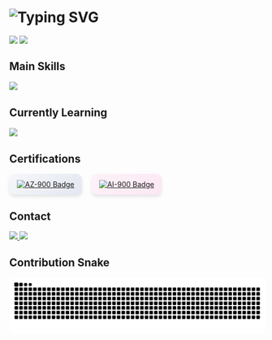 <h1 align="left">
  <img src="https://readme-typing-svg.demolab.com?font=Fira+Code&weight=500&size=22&duration=3000&pause=1000&color=FF76C8&center=false&vCenter=true&width=1000&lines=Hi%2C+I'm+Danielle+Silva;Full+Stack+Developer;Passionate+about+tech+with+purpose" alt="Typing SVG" />
</h1>

<div align="left">
  <img height="180em" src="https://github-readme-stats.vercel.app/api?username=DanielleCavalcante&show_icons=true&theme=transparent&hide_title=true&hide_border=true&count_private=true&icon_color=FF76C8&text_color=76C8FF" />
  <img height="180em" src="https://github-readme-stats.vercel.app/api/top-langs/?username=DanielleCavalcante&layout=compact&theme=transparent&hide_border=true&text_color=FF76C8&icon_color=76C8FF" />
</div>

## Main Skills
<p>
  <img src="https://skillicons.dev/icons?i=dotnet,c#,react,html,css,js,ts,java,git" />
</p>

## Currently Learning
<p>
  <img src="https://skillicons.dev/icons?i=dotnet,c#,react,angular,azure" />
</p>

## Certifications
<div>
  <div style="display: inline-block; background: linear-gradient(135deg, #f5f7fa 0%, #e4e7f1 100%); border-radius: 10px; padding: 12px 15px; margin-right: 15px; box-shadow: 0 4px 6px rgba(0,0,0,0.1);">
    <a href="https://learn.microsoft.com/api/credentials/share/en-us/DanielleCavalcantedaSilva-9006/6B3DE34B4887E9A5?sharingId=B6B840FB915A351B" target="_blank">
      <img src="https://img.shields.io/badge/Microsoft%20Certified-AZ--900-4C6EF5?style=for-the-badge&logo=microsoft&logoColor=white" alt="AZ-900 Badge" />
    </a>
  </div>
  
  <div style="display: inline-block; background: linear-gradient(135deg, #fdf2f8 0%, #fce7f3 100%); border-radius: 10px; padding: 12px 15px; margin-right: 15px; box-shadow: 0 4px 6px rgba(0,0,0,0.1);">
    <a href="https://learn.microsoft.com/api/credentials/share/en-us/DanielleCavalcantedaSilva-9006/E8E112256789401B?sharingId=B6B840FB915A351B" target="_blank">
      <img src="https://img.shields.io/badge/Microsoft%20Certified-AI--900-FF76C8?style=for-the-badge&logo=microsoft&logoColor=white" alt="AI-900 Badge" />
    </a>
  </div>
</div>

## Contact
<p>
  <a href="mailto:danielle.silva19@fatec.sp.gov.br">
    <img src="https://img.shields.io/badge/Email-FF76C8?style=flat-square&logo=gmail&logoColor=white" />
  </a>
  <a href="https://www.linkedin.com/in/daniellecavalcante-ads/" target="_blank">
    <img src="https://img.shields.io/badge/LinkedIn-76C8FF?style=flat-square&logo=linkedin&logoColor=white" />
  </a>
</p>

## Contribution Snake
<p>
  <img src="https://raw.githubusercontent.com/DanielleCavalcante/DanielleCavalcante/output/github-contribution-grid-snake.svg?palette=ff76c8-76c8ff" />
</p>
